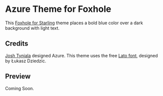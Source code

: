 # Azure Theme for Foxhole

This [Foxhole for Starling](https://github.com/joshtynjala/foxhole-starling) theme places a bold blue color over a dark background with light text.

## Credits

[Josh Tynjala](http://twitter.com/joshtynjala) designed Azure. This theme uses the free [Lato font](http://www.google.com/webfonts/specimen/Lato), designed by Łukasz Dziedzic.

## Preview

Coming Soon.